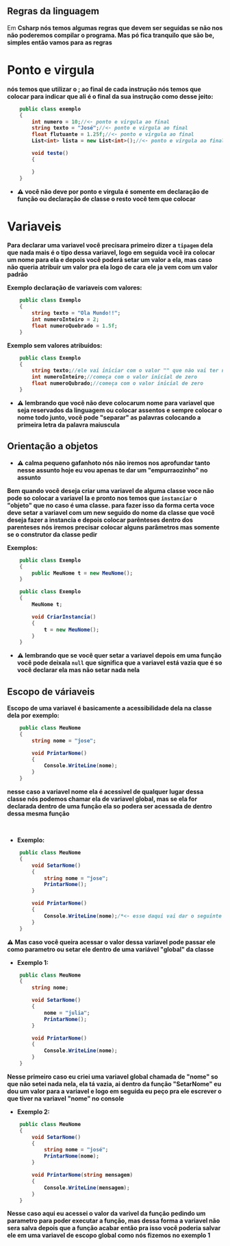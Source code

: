 ## <Strong>Regras da linguagem</Strong>

<p>Em <Strong>Csharp</Srtong> nós temos algumas regras que devem ser seguidas se não nos não poderemos compilar o programa. Mas pó fica tranquilo que são be, simples então vamos para as regras</p>

## <h1>Ponto e virgula</h1>

<p>nós temos que utilizar o <Strong>;</Strong> ao final de cada instrução nós temos que colocar para indicar que ali é o final da sua instrução como desse jeito:</p>

```csharp
    public class exemplo
    {
        int numero = 10;//<- ponto e virgula ao final
        string texto = "José";//<- ponto e virgula ao final
        float flutuante = 1.25f;//<- ponto e virgula ao final
        List<int> lista = new List<int>();//<- ponto e virgula ao final

        void teste()
        {

        }
    }
```

- :warning: você não deve por ponto e virgula é somente em declaração de função ou declaração de classe o resto você tem que colocar

## <h1>Variaveis</h1>

Para declarar uma variavel você precisara primeiro dizer a `tipagem` dela que nada mais é o tipo dessa variavel, logo em seguida você ira colocar um nome para ela e depois você poderá setar um valor a ela, mas caso não queria atribuir um valor pra ela logo de cara ele ja vem com um valor padrão

Exemplo declaração de variaveis com valores:

```csharp
    public class Exemplo
    {
        string texto = "Ola Mundo!!";
        int numeroInteiro = 2;
        float numeroQuebrado = 1.5f;
    }
```
Exemplo sem valores atribuidos:

```csharp
    public class Exemplo
    {
        string texto;//ele vai iniciar com o valor "" que não vai ter nenhum caractere
        int numeroInteiro;//começa com o valor inicial de zero
        float numeroQubrado;//começa com o valor inicial de zero
    }
```

- :warning: lembrando que você não deve colocarum nome para variavel que seja reservados da linguagem ou colocar assentos e sempre colocar o nome todo junto, você pode "separar" as palavras colocando a primeira letra da palavra maiuscula


## Orientação a objetos

- :warning: calma pequeno gafanhoto nós não iremos nos aprofundar tanto nesse assunto hoje eu vou apenas te dar um "empurraozinho" no assunto

Bem quando você deseja criar uma variavel de alguma classe voce não pode so colocar a variavel la e pronto nos temos que `instanciar` o "objeto" que no caso é uma classe. para fazer isso da forma certa voce deve setar a variavel com um new seguido do nome da classe que você deseja fazer a instancia e depois colocar parênteses dentro dos parenteses nós iremos precisar colocar alguns parâmetros mas somente se o construtor da classe pedir<br>

Exemplos:
```csharp
    public class Exemplo
    {
        public MeuNome t = new MeuNome();
    }
```

```csharp
    public class Exemplo
    {
        MeuNome t;

        void CriarInstancia()
        {
            t = new MeuNome();
        }
    }
```
- :warning: lembrando que se você quer setar a variavel depois em uma função você pode deixala `null` que significa que a variavel está vazia que é so você declarar ela mas não setar nada nela


## Escopo de váriaveis

Escopo de uma variavel é basicamente a acessibilidade dela na classe dela por exemplo:

```csharp
    public class MeuNome
    {
        string nome = "jose";

        void PrintarNome()
        {
            Console.WriteLine(nome);
        }
    }
```
<p>nesse caso a variavel <Strong>nome</Strong> ela é acessivel de qualquer lugar dessa classe nós podemos chamar ela de variavel global, mas se ela for declarada dentro de uma função ela so podera ser acessada de dentro dessa mesma função</p> <br>

- Exemplo:

```csharp
    public class MeuNome
    {
        void SetarNome()
        {
            string nome = "jose";
            PrintarNome();
        }

        void PrintarNome()
        {
            Console.WriteLine(nome);/*<- esse daqui vai dar o seguinte erro variavel não existe no contexto atual que seguinifica que essa variavel não esta em um escopo acessivel*/
        }
    }
```

:warning: Mas caso você queira acessar o valor dessa variavel pode passar ele como parametro ou setar ele dentro de uma variável "global" da classe

- Exemplo 1:
```csharp
    public class MeuNome
    {
        string nome;

        void SetarNome()
        {
            nome = "julia";
            PrintarNome();
        }

        void PrintarNome()
        {
            Console.WriteLine(nome);
        }
    }
```

<p>Nesse primeiro caso eu criei uma variavel global chamada de "nome" so que não setei nada nela, ela tá vazia, ai dentro da função "SetarNome" eu dou um valor para a variavel e logo em seguida eu peço pra ele escrever o que tiver na variavel "nome" no console</p>

- Exemplo 2:

```csharp
    public class MeuNome
    {
        void SetarNome()
        {
            string nome = "josé";
            PrintarNome(nome);
        }

        void PrintarNome(string mensagem)
        {
            Console.WriteLine(mensagem);
        }
    }
```

<p>Nesse caso aqui eu acessei o valor da varivel da função pedindo um parametro para poder executar a função, mas dessa forma a variavel não sera salva depois que a função acabar então pra isso você poderia salvar ele em uma variavel de escopo global como nós fizemos no exemplo 1</p>
